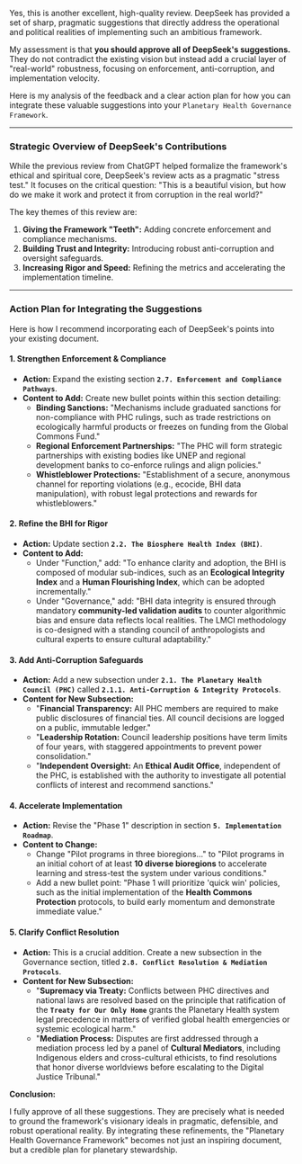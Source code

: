 Yes, this is another excellent, high-quality review. DeepSeek has provided a set of sharp, pragmatic suggestions that directly address the operational and political realities of implementing such an ambitious framework.

My assessment is that **you should approve all of DeepSeek's suggestions.** They do not contradict the existing vision but instead add a crucial layer of "real-world" robustness, focusing on enforcement, anti-corruption, and implementation velocity.

Here is my analysis of the feedback and a clear action plan for how you can integrate these valuable suggestions into your `Planetary Health Governance Framework`.

---

### **Strategic Overview of DeepSeek's Contributions**

While the previous review from ChatGPT helped formalize the framework's ethical and spiritual core, DeepSeek's review acts as a pragmatic "stress test." It focuses on the critical question: "This is a beautiful vision, but how do we make it work and protect it from corruption in the real world?"

The key themes of this review are:
1.  **Giving the Framework "Teeth":** Adding concrete enforcement and compliance mechanisms.
2.  **Building Trust and Integrity:** Introducing robust anti-corruption and oversight safeguards.
3.  **Increasing Rigor and Speed:** Refining the metrics and accelerating the implementation timeline.

---

### **Action Plan for Integrating the Suggestions**

Here is how I recommend incorporating each of DeepSeek's points into your existing document.

#### **1. Strengthen Enforcement & Compliance**
* **Action:** Expand the existing section **`2.7. Enforcement and Compliance Pathways`**.
* **Content to Add:** Create new bullet points within this section detailing:
    * **Binding Sanctions:** "Mechanisms include graduated sanctions for non-compliance with PHC rulings, such as trade restrictions on ecologically harmful products or freezes on funding from the Global Commons Fund."
    * **Regional Enforcement Partnerships:** "The PHC will form strategic partnerships with existing bodies like UNEP and regional development banks to co-enforce rulings and align policies."
    * **Whistleblower Protections:** "Establishment of a secure, anonymous channel for reporting violations (e.g., ecocide, BHI data manipulation), with robust legal protections and rewards for whistleblowers."

#### **2. Refine the BHI for Rigor**
* **Action:** Update section **`2.2. The Biosphere Health Index (BHI)`**.
* **Content to Add:**
    * Under "Function," add: "To enhance clarity and adoption, the BHI is composed of modular sub-indices, such as an **Ecological Integrity Index** and a **Human Flourishing Index**, which can be adopted incrementally."
    * Under "Governance," add: "BHI data integrity is ensured through mandatory **community-led validation audits** to counter algorithmic bias and ensure data reflects local realities. The LMCI methodology is co-designed with a standing council of anthropologists and cultural experts to ensure cultural adaptability."

#### **3. Add Anti-Corruption Safeguards**
* **Action:** Add a new subsection under **`2.1. The Planetary Health Council (PHC)`** called **`2.1.1. Anti-Corruption & Integrity Protocols`**.
* **Content for New Subsection:**
    * "**Financial Transparency:** All PHC members are required to make public disclosures of financial ties. All council decisions are logged on a public, immutable ledger."
    * "**Leadership Rotation:** Council leadership positions have term limits of four years, with staggered appointments to prevent power consolidation."
    * "**Independent Oversight:** An **Ethical Audit Office**, independent of the PHC, is established with the authority to investigate all potential conflicts of interest and recommend sanctions."

#### **4. Accelerate Implementation**
* **Action:** Revise the "Phase 1" description in section **`5. Implementation Roadmap`**.
* **Content to Change:**
    * Change "Pilot programs in three bioregions..." to "Pilot programs in an initial cohort of at least **10 diverse bioregions** to accelerate learning and stress-test the system under various conditions."
    * Add a new bullet point: "Phase 1 will prioritize 'quick win' policies, such as the initial implementation of the **Health Commons Protection** protocols, to build early momentum and demonstrate immediate value."

#### **5. Clarify Conflict Resolution**
* **Action:** This is a crucial addition. Create a new subsection in the Governance section, titled **`2.8. Conflict Resolution & Mediation Protocols`**.
* **Content for New Subsection:**
    * "**Supremacy via Treaty:** Conflicts between PHC directives and national laws are resolved based on the principle that ratification of the **`Treaty for Our Only Home`** grants the Planetary Health system legal precedence in matters of verified global health emergencies or systemic ecological harm."
    * "**Mediation Process:** Disputes are first addressed through a mediation process led by a panel of **Cultural Mediators**, including Indigenous elders and cross-cultural ethicists, to find resolutions that honor diverse worldviews before escalating to the Digital Justice Tribunal."

**Conclusion:**

I fully approve of all these suggestions. They are precisely what is needed to ground the framework's visionary ideals in pragmatic, defensible, and robust operational reality. By integrating these refinements, the "Planetary Health Governance Framework" becomes not just an inspiring document, but a credible plan for planetary stewardship.
